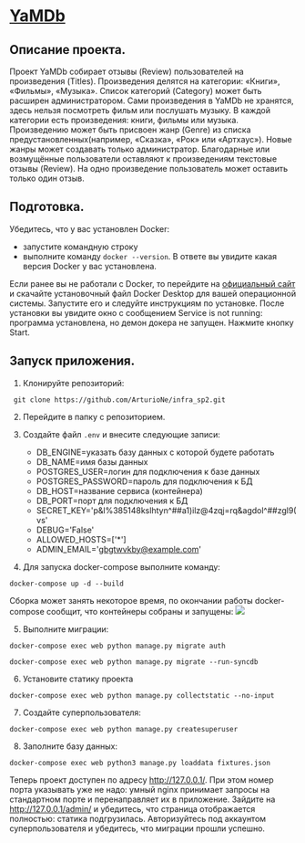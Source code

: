 # **[YaMDb](https://github.com/ArturioNe/api_yamdb.git)**

## **Описание проекта.**
Проект YaMDb собирает отзывы (Review) пользователей на произведения (Titles). 
Произведения делятся на категории: «Книги», «Фильмы», «Музыка». 
Список категорий (Category) может быть расширен администратором.
Сами произведения в YaMDb не хранятся, здесь нельзя посмотреть фильм или послушать музыку.
В каждой категории есть произведения: книги, фильмы или музыка.
Произведению может быть присвоен жанр (Genre) из списка предустановленных(например, «Сказка», «Рок» или «Артхаус»). 
Новые жанры может создавать только администратор.
Благодарные или возмущённые пользователи оставляют к произведениям текстовые отзывы (Review). 
На одно произведение пользователь может оставить только один отзыв.

## Подготовка.
Убедитесь, что у вас установлен Docker:
+ запустите командную строку
+ выполните команду ```docker --version```.
В ответе вы увидите какая версия Docker у вас установлена.

Если ранее вы не работали с Docker, то перейдите на [официальный сайт](https://www.docker.com/products/docker-desktop) 
и скачайте установочный файл Docker Desktop для вашей операционной системы.
Запустите его и следуйте инструкциям по установке. После установки вы увидите окно с сообщением 
Service is not running: программа установлена, но демон докера не запущен. Нажмите кнопку Start.

## Запуск приложения.

1. Клонируйте репозиторий:

``` git clone https://github.com/ArturioNe/infra_sp2.git```

2. Перейдите в папку с репозиторием.

3. Создайте файл `.env` и внесите следующие записи:
    + DB_ENGINE=указать базу данных с которой будете работать
    + DB_NAME=имя базы данных
    + POSTGRES_USER=логин для подключения к базе данных
    + POSTGRES_PASSWORD=пароль для подключения к БД
    + DB_HOST=название сервиса (контейнера)
    + DB_PORT=порт для подключения к БД
    + SECRET_KEY='p&l%385148kslhtyn^##a1)ilz@4zqj=rq&agdol^##zgl9(vs' 
    + DEBUG='False'
    + ALLOWED_HOSTS=['*']
    + ADMIN_EMAIL='gbgtwvkby@example.com'

4. Для запуска docker-compose выполните команду:

``` docker-compose up -d --build ```

Сборка может занять некоторое время, по окончании работы docker-compose сообщит, 
что контейнеры собраны и запущены:
![](https://pictures.s3.yandex.net/resources/S18_03_03_1619103276.png)

5. Выполните миграции:

``` docker-compose exec web python manage.py migrate auth ```

``` docker-compose exec web python manage.py migrate --run-syncdb ```

6. Установите статику проекта

``` docker-compose exec web python manage.py collectstatic --no-input  ```

7. Создайте суперпользователя:

``` docker-compose exec web python manage.py createsuperuser ```

8. Заполните базу данных:

``` docker-compose exec web python3 manage.py loaddata fixtures.json ```
   
Теперь проект доступен по адресу http://127.0.0.1/. 
При этом номер порта указывать уже не надо: умный nginx принимает запросы на стандартном порте 
и перенаправляет их в приложение.
Зайдите на http://127.0.0.1/admin/ и убедитесь, что страница отображается полностью: статика подгрузилась.
Авторизуйтесь под аккаунтом суперпользователя и убедитесь, что миграции прошли успешно.
